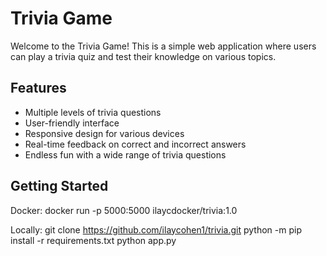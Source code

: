 # Trivia Game

Welcome to the Trivia Game! This is a simple web application where users can play a trivia quiz and test their knowledge on various topics.

## Features

- Multiple levels of trivia questions
- User-friendly interface
- Responsive design for various devices
- Real-time feedback on correct and incorrect answers
- Endless fun with a wide range of trivia questions

## Getting Started

Docker: 
docker run -p 5000:5000 ilaycdocker/trivia:1.0

Locally:
git clone https://github.com/ilaycohen1/trivia.git
python -m pip install -r requirements.txt
python app.py
